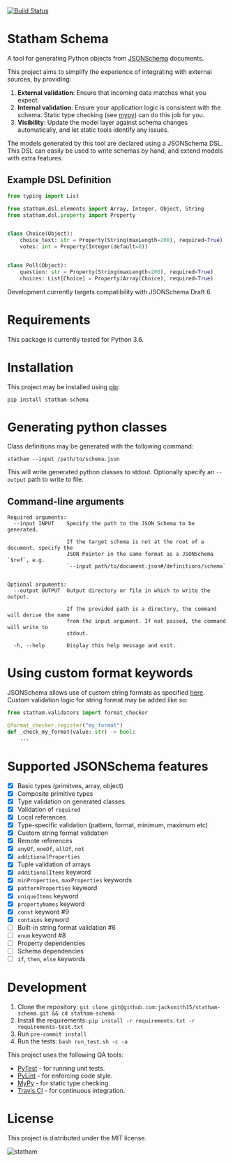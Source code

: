 [![Build Status](https://travis-ci.com/jacksmith15/statham-schema.svg?token=JrMQr8Ynsmu5tphpTQ2p&branch=master)](https://travis-ci.com/jacksmith15/statham-schema)
# Statham Schema
A tool for generating Python objects from [JSONSchema](https://json-schema.org/) documents.

This project aims to simplify the experience of integrating with external sources, by providing:
1. **External validation**: Ensure that incoming data matches what you expect.
2. **Internal validation**: Ensure your application logic is consistent with the schema. Static type checking (see [mypy](http://mypy-lang.org/)) can do this job for you.
3. **Visibility**: Update the model layer against schema changes automatically, and let static tools identify any issues.

The models generated by this tool are declared using a JSONSchema DSL. This DSL can easily be used to write schemas by hand, and extend models with extra features.

## Example DSL Definition
```python
from typing import List

from statham.dsl.elements import Array, Integer, Object, String
from statham.dsl.property import Property


class Choice(Object):
    choice_text: str = Property(String(maxLength=200), required=True)
    votes: int = Property(Integer(default=0))


class Poll(Object):
    question: str = Property(String(maxLength=200), required=True)
    choices: List[Choice] = Property(Array(Choice), required=True)
```

Development currently targets compatibility with JSONSchema Draft 6.

# Requirements
This package is currently tested for Python 3.6.

# Installation
This project may be installed using [pip](https://pip.pypa.io/en/stable/):
```
pip install statham-schema
```

# Generating python classes
Class definitions may be generated with the following command:
```
statham --input /path/to/schema.json
```

This will write generated python classes to stdout. Optionally specify an `--output` path to write to file.

## Command-line arguments
```
Required arguments:
  --input INPUT    Specify the path to the JSON Schema to be generated.

                   If the target schema is not at the root of a document, specify the
                   JSON Pointer in the same format as a JSONSchema `$ref`, e.g.
                   `--input path/to/document.json#/definitions/schema`


Optional arguments:
  --output OUTPUT  Output directory or file in which to write the output.

                   If the provided path is a directory, the command will derive the name
                   from the input argument. If not passed, the command will write to
                   stdout.

  -h, --help       Display this help message and exit.
```


# Using custom format keywords
JSONSchema allows use of custom string formats as specified [here](https://json-schema.org/draft/2019-09/json-schema-validation.html#rfc.section.7.2.3). Custom validation logic for string format may be added like so:
```python
from statham.validators import format_checker

@format_checker.register("my_format")
def _check_my_format(value: str) -> bool:
    ...
```

# Supported JSONSchema features
- [x] Basic types (primitves, array, object)
- [x] Composite primitive types
- [x] Type validation on generated classes
- [x] Validation of `required`
- [x] Local references
- [x] Type-specific validation (pattern, format, minimum, maximum etc)
- [x] Custom string format validation
- [x] Remote references
- [x] `anyOf`, `oneOf`, `allOf`, `not`
- [x] `additionalProperties`
- [x] Tuple validation of arrays
- [x] `additionalItems` keyword
- [x] `minProperties`, `maxProperties` keywords
- [x] `patternProperties` keyword
- [x] `uniqueItems` keyword
- [x] `propertyNames` keyword
- [x] `const` keyword #9
- [x] `contains` keyword
- [ ] Built-in string format validation #6
- [ ] `enum` keyword #8
- [ ] Property dependencies
- [ ] Schema dependencies
- [ ] `if`, `then`, `else` keywords

# Development
1. Clone the repository: `git clone git@github.com:jacksmith15/statham-schema.git && cd statham-schema`
2. Install the requirements: `pip install -r requirements.txt -r requirements-test.txt`
3. Run `pre-commit install`
4. Run the tests: `bash run_test.sh -c -a`

This project uses the following QA tools:
- [PyTest](https://docs.pytest.org/en/latest/) - for running unit tests.
- [PyLint](https://www.pylint.org/) - for enforcing code style.
- [MyPy](http://mypy-lang.org/) - for static type checking.
- [Travis CI](https://travis-ci.org/) - for continuous integration.

# License
This project is distributed under the MIT license.

![statham](https://giant.gfycat.com/GrotesqueNauticalCaracal.gif)
